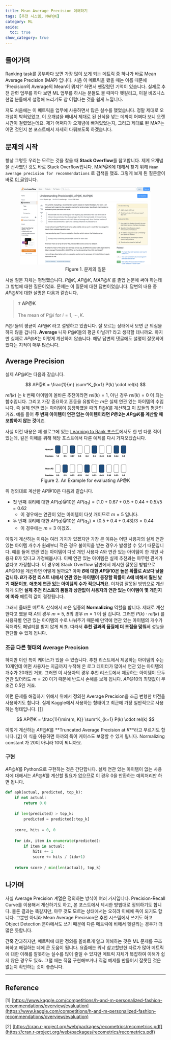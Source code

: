 ```yaml
---
title: Mean Average Precision 이해하기
tags: [추천 시스템, MAP@K]
category: ML
aside:
  toc: true
show_category: true
---
```



<!--more-->

## 들어가며

Ranking task를 공부하다 보면 가장 많이 보게 되는 메트릭 중 하나가 바로 Mean Average Precision (MAP) 입니다. 처음 이 메트릭을 봤을 때는 이름 때문에 'Precision의 Average의 Mean이 뭐지?' 하면서 헷갈렸던 기억이 있습니다. 실제로 추천 관련 업무를 하다 보면 ML 업무를 하시는 분들도 볼 때마다 헷갈리고, 이걸 비즈니스 현업 분들에게 설명해 드리기도 참 어렵다는 것을 쉽게 느낍니다.

저도 처음에는 이 메트릭을 업무에 사용하면서 많은 실수를 했었습니다. 정말 제대로 오개념이 박혀있었고, 이 오개념을 빼내서 제대로 된 산식을 넣는 데까지 어쩌다 보니 오랜 시간이 걸렸었는데요. 제가 어쩌다가 오개념에 빠져있었는지, 그리고 제대로 된 MAP는 어떤 것인지 본 포스트에서 자세히 다뤄보도록 하겠습니다.

## 문제의 시작

항상 그렇듯 우리는 모르는 것을 찾을 때 **Stack Overflow**를 참고합니다. 제게 오개념을 선사했던 것도 바로 Stack Overflow입니다. MAP@K에 대해서 찾기 위해 `Mean average precision for recommendations` 로 검색을 했죠. 그렇게 보게 된 질문글이 바로 [이 글](https://stackoverflow.com/questions/55748792/understanding-precisionk-apk-mapk)입니다.

<center>
  <figure>
    <img src="/assets/images/2022-05-01-understanding-mean-average-precision/stack_overflow.png" alt="Stack Overflow" style="zoom:40%;" loading="lazy" />
    <figcaption style="text-align: center;">Figure 1. 문제의 질문</figcaption>
  </figure>
</center>

사실 질문 자체는 평범했습니다. $P@K$, $AP@K$, $MAP@K$ 를 졸업 논문에 써야 하는데 그 방법에 대한 질문이었죠. 문제는 이 질문에 대한 답변이었습니다. 답변의 내용 중 $AP@K$에 대한 설명은 다음과 같습니다.

>   ❓ **AP@K**
>
>   The mean of $P@i$ for $i = 1, \cdots, K$.

$P@i$ 들의 평균이 $AP@K$ 라고 설명하고 있습니다. 잘 모르는 상태에서 보면 큰 의심을 하지 않을 겁니다. **Average** 니까 $P@K$들의 평균 아닐까? 라고 생각할 테니까요. 하지만 실제로 $AP@K$는 이렇게 계산하지 않습니다. 해당 답변의 댓글에도 설명이 잘못되어 있다는 지적이 매우 많습니다.

## Average Precision

실제 $AP@K$는 다음과 같습니다.

$$
AP@K = \frac{1}{m} \sum^K_{k=1} P(k) \cdot rel(k)
$$

$rel(k)$ 는  $k$ 번째 아이템이 올바른 추천이라면 $rel(k) = 1$, 아닌 경우 $rel(k) = 0$ 이 되는 함수입니다. 그리고 가장 중요하고 혼동을 유발하는 $m$은 실제 연관 있는 아이템의 수입니다. 즉 실제 연관 있는 아이템이 등장하였을 때의 $P@K$를 계산하고 이 값들의 평균인 거죠. 예를 들어 **두 번째 아이템이 연관 없는 아이템이라면 $P@2$는 $AP@K$를 계산할 때 포함하지 않는 것**이죠.

사실 이런 내용은 제 블로그에 있는 [Learning to Rank 포스트](https://otzslayer.github.io/ml/2022/02/13/learning-to-rank.html)에서도 한 번 다룬 적이 있는데, 깊은 이해를 위해 해당 포스트에서 다룬 예제를 다시 가져오겠습니다.

<center>
  <figure>
    <img src="/assets/images/2022-02-13-learning-to-rank/queries.png" alt="Example" style="zoom:25%;" loading="lazy" />
    <figcaption style="text-align: center;">Figure 2. An Example for evaluating AP@K</figcaption>
  </figure>
</center>


위 정의대로 계산한 $AP@10$은 다음과 같습니다.

-   첫 번째 쿼리에 대한 $AP(q)@10$은 $AP(q_1) = (1.0 + 0.67 + 0.5 + 0.44 + 0.5) / 5 = 0.62$
    -   이 경우에는 연관이 있는 아이템이 다섯 개이므로 $m = 5$ 입니다.
-   두 번째 쿼리에 대한 $AP(q)@10$은 $AP(q_2) = (0.5 + 0.4 + 0.43) / 3 = 0.44$
    -   이 경우에는 $m = 3$ 이겠죠.

이렇게 계산하는 이유는 여러 가지가 있겠지만 가장 큰 이유는 어떤 사용자의 실제 연관 있는 아이템 개수가 원래부터 적은 경우 불이익을 받는 경우가 발생할 수 있기 때문입니다. 예를 들어 연관 있는 아이템이 다섯 개인 사용자 $A$와 연관 있는 아이템이 한 개인 사용자 $B$가 있다고 가정해봅시다. 이때 연관 있는 아이템은 실제 추천과는 아무런 관계가 없다고 가정합니다. 이 경우에 Stack Overflow 답변에서 제시한 잘못된 방법으로 $AP@10$을 계산하면 어떻게 될까요? 아마 **$B$에 대한 $AP@10$은 높은 확률로 $A$보다 낮을 겁니다. $B$가 추천 리스트 내에서 연관 있는 아이템이 등장할 확률이 $A$에 비해서 훨씬 낮기 때문이죠. 애초에 연관 있는 아이템의 수가 적으니까요.** 이처럼 잘못된 방법으로 계산하게 되면 **실제 추천 리스트의 품질과 상관없이 사용자의 연관 있는 아이템이 몇 개인지에 따라** 메트릭 값이 결정됩니다.

그래서 올바른 메트릭 산식에서 $m$은 일종의 **Normalizing** 역할을 합니다. 제대로 계산한다고 했을 때 $A$의 경우 $m = 5$, $B$의 경우 $m = 1$ 이 될 겁니다. 그러면 $P(k) \cdot rel(k)$ 를 사용자별 연관 있는 아이템의 수로 나눠주기 때문에 만약에 연관 있는 아이템의 개수가 적더라도 페널티를 받지 않게 되죠. 따라서 **추천 결과의 품질에 더 초점을 맞춰서** 성능을 판단할 수 있게 됩니다.

### 조금 다른 형태의 Average Precision

하지만 이런 특이 케이스가 있을 수 있습니다. 추천 리스트에서 제공하는 아이템의 수는 10개인데 어떤 사용자는 지금까지 누적해 온 로그 데이터가 많아서 연관 있는 아이템의 개수가 20개인 거죠. 그러면 이 사용자의 경우 추천 리스트에서 제공하는 아이템이 모두 연관 있더라도 $m = 20$ 이기 때문에 반드시 손해를 보게 됩니다. $AP@10$의 최댓값이 무조건 0.5인 거죠.

이런 문제를 해결하기 위해서 위에서 정의한 Average Precision을 조금 변형한 버전을 사용하기도 합니다. 실제 Kaggle에서 사용하는 형태이고 최근에 가장 일반적으로 사용하는 형태입니다. [[1]](https://www.kaggle.com/competitions/h-and-m-personalized-fashion-recommendations/overview/evaluation)

$$
AP@K = \frac{1}{\min(m, K)} \sum^K_{k=1} P(k) \cdot rel(k)
$$

이렇게 계산하는 $AP@K$를 **Truncated Average Precision at $K$**라고 부르기도 합니다. [[2]](https://cran.r-project.org/web/packages/recometrics/recometrics.pdf) 이 식을 이용하면 아까의 특이 케이스도 보정할 수 있게 됩니다. Normalizing constant 가 20이 아니라 10이 되니까요.



### 구현

$AP@K$를 Python으로 구현하는 것은 간단합니다. 실제 연관 있는 아이템이 없는 사용자에 대해서는 $AP@K$를 계산할 필요가 없으므로 이 경우 0을 반환하는 예외처리만 하면 됩니다.

```python
def apk(actual, predicted, top_k):
    if not actual:
        return 0.0
    
    if len(predicted) > top_k:
        predicted = predicted[:top_k]    
    
    score, hits = 0, 0
    
    for idx, item in enumerate(predicted):
        if item in actual:
            hits += 1
            score += hits / (idx+1)
            
    return score / min(len(actual), top_k)
```

## 나가며

사실 Average Precision 계열은 정의하는 방식이 여러 가지입니다. Precision-Recall Curve를 이용해서 계산하기도 하고, 본 포스트에서 제시한 방법대로 정의하기도 합니다. 물론 결과는 똑같지만, 아무 것도 모르는 상태에서는 오히려 이해에 독이 되기도 합니다. 그뿐만 아니라 Mean Average Precision은 추천 시스템에서 쓰기도 하고 Object Detection 분야에서도 쓰기 때문에 다른 메트릭에 비해서 헷갈리는 경우가 더 많은 듯합니다.

간혹 간과하지만, 메트릭에 대한 정의를 올바르게 알고 이해하는 것은 ML 문제를 구조화하고 해결하는 데에 큰 도움이 됩니다. 요즘에는 워낙 참고할만한 자료가 많아 메트릭에 대한 이해를 잘못하는 실수를 많이 줄일 수 있지만 메트릭 자체가 복잡하여 이해가 쉽지 않은 경우도 있죠. 그럴 때는 직접 구현해보거나 직접 예제를 만들어서 잘못된 것은 없는지 확인하는 것이 좋습니다. 

---

## Reference

[1] [https://www.kaggle.com/competitions/h-and-m-personalized-fashion-recommendations/overview/evaluation](https://www.kaggle.com/competitions/h-and-m-personalized-fashion-recommendations/overview/evaluation)

[2] [https://cran.r-project.org/web/packages/recometrics/recometrics.pdf](https://cran.r-project.org/web/packages/recometrics/recometrics.pdf)
